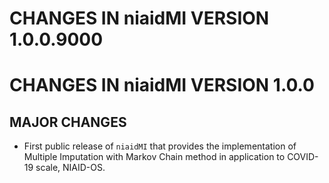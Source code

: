 # CHANGES IN niaidMI VERSION 1.0.0.9000


# CHANGES IN niaidMI VERSION 1.0.0

## MAJOR CHANGES

* First public release of `niaidMI` that provides the
  implementation of Multiple Imputation with Markov Chain
  method in application to COVID-19 scale, NIAID-OS.